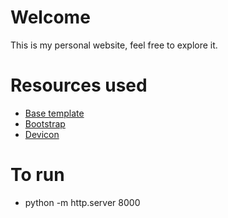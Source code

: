# Welcome
This is my personal website, feel free to explore it.

# Resources used
- [Base template](https://startbootstrap.com/theme/resume)
- [Bootstrap](https://getbootstrap.com/docs/4.0/getting-started/introduction/)
- [Devicon](https://devicon.dev/)

# To run
- python -m http.server 8000

